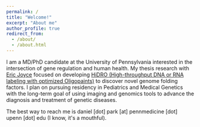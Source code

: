 ```yaml
---
permalink: /
title: "Welcome!"
excerpt: "About me"
author_profile: true
redirect_from: 
  - /about/
  - /about.html
---
```


I am a MD/PhD candidate at the University of Pennsylvania interested in the intersection of gene regulation and human health. My thesis research with [Eric Joyce](https://ericjoycelab.com/) focused on developing [HiDRO (High-throughput DNA or RNA labeling with optimized Oligopaints)](https://doi.org/10.1101/2022.04.08.487672) to discover novel genome folding factors. I plan on pursuing residency in Pediatrics and Medical Genetics with the long-term goal of using imaging and genomics tools to advance the diagnosis and treatment of genetic diseases. 

The best way to reach me is daniel [dot] park [at] pennmedicine [dot] upenn [dot] edu (I know, it's a mouthful).

